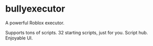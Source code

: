 # bullyexecutor
A powerful Roblox executor.

Supports tons of scripts.
32 starting scripts, just for you.
Script hub.
Enjoyable UI.

